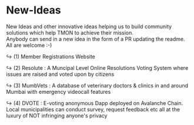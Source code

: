 # New-Ideas
New Ideas and other innovative ideas helping us to build community solutions which help TMON to achieve their mission. <br />
Anybody can send in a new idea in the form of a PR updating the readme. All are welcome :-)

<p>&#8618 (1) Member Registrations Website</p>
<p>&#8618 (2) Resolute : A Muncipal Level Online Resolutions Voting System where issues are raised and voted upon by citizens</p>
<p>&#8618 (3) MumbVets : A database of veterinary doctors & clinics in and around Mumbai with emergency videocall features</p>
<p>&#8618 (4) DVOTE : E-voting anonymous Dapp deployed on Avalanche Chain. Local municipalities can conduct survey, request feedback etc all at the luxury of NOT infringing anyone's privacy</p>
